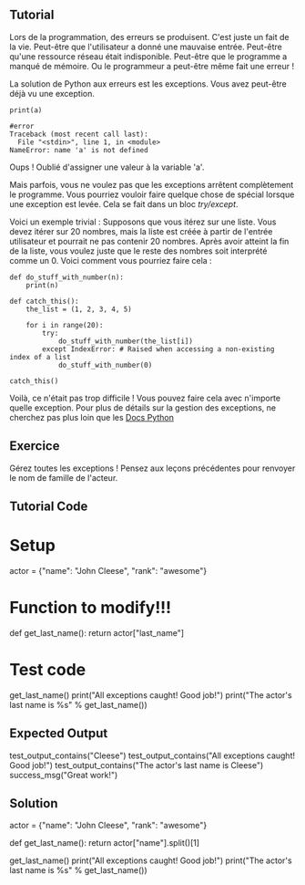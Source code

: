 Tutorial
--------
Lors de la programmation, des erreurs se produisent. C'est juste un fait de la vie. Peut-être que l'utilisateur a donné une mauvaise entrée. Peut-être qu'une ressource réseau était indisponible. Peut-être que le programme a manqué de mémoire. Ou le programmeur a peut-être même fait une erreur !

La solution de Python aux erreurs est les exceptions. Vous avez peut-être déjà vu une exception.

    print(a)
    
    #error
    Traceback (most recent call last):
      File "<stdin>", line 1, in <module>
    NameError: name 'a' is not defined

Oups ! Oublié d'assigner une valeur à la variable 'a'.

Mais parfois, vous ne voulez pas que les exceptions arrêtent complètement le programme. Vous pourriez vouloir faire quelque chose de spécial lorsque une exception est levée. Cela se fait dans un bloc *try/except*.

Voici un exemple trivial : Supposons que vous itérez sur une liste. Vous devez itérer sur 20 nombres, mais la liste est créée à partir de l'entrée utilisateur et pourrait ne pas contenir 20 nombres. Après avoir atteint la fin de la liste, vous voulez juste que le reste des nombres soit interprété comme un 0. Voici comment vous pourriez faire cela :

    def do_stuff_with_number(n):
        print(n)
    
    def catch_this():
        the_list = (1, 2, 3, 4, 5)
    
        for i in range(20):
            try:
                do_stuff_with_number(the_list[i])
            except IndexError: # Raised when accessing a non-existing index of a list
                do_stuff_with_number(0)
    
    catch_this()

Voilà, ce n'était pas trop difficile ! Vous pouvez faire cela avec n'importe quelle exception. Pour plus de détails sur la gestion des exceptions, ne cherchez pas plus loin que les [Docs Python](http://docs.python.org/tutorial/errors.html#handling-exceptions)

Exercice
--------

Gérez toutes les exceptions ! Pensez aux leçons précédentes pour renvoyer le nom de famille de l'acteur.

Tutorial Code
-------------

# Setup
actor = {"name": "John Cleese", "rank": "awesome"}

# Function to modify!!!
def get_last_name(): 
    return actor["last_name"]

# Test code
get_last_name()
print("All exceptions caught! Good job!")
print("The actor's last name is %s" % get_last_name())

Expected Output
---------------

test_output_contains("Cleese")
test_output_contains("All exceptions caught! Good job!")
test_output_contains("The actor's last name is Cleese")
success_msg("Great work!")

Solution
--------
actor = {"name": "John Cleese", "rank": "awesome"}

def get_last_name():
    return actor["name"].split()[1]

get_last_name()
print("All exceptions caught! Good job!")
print("The actor's last name is %s" % get_last_name())